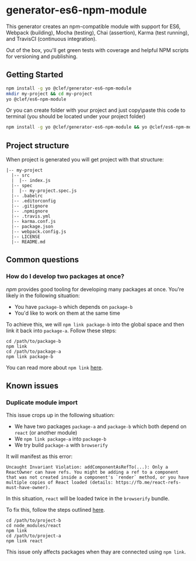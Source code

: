 # generator-es6-npm-module

This generator creates an npm-compatible module with support for ES6, Webpack (building), Mocha (testing), Chai (assertion), Karma (test running), and TravisCI (continuous integration).

Out of the box, you'll get green tests with coverage and helpful NPM scripts for versioning and publishing.

## Getting Started

```bash
npm install -g yo @clef/generator-es6-npm-module
mkdir my-project && cd my-project
yo @clef/es6-npm-module
```

Or you can create folder with your project and just copy\paste this code to terminal (you should be located under your project folder)

```bash
npm install -g yo @clef/generator-es6-npm-module && yo @clef/es6-npm-module
```

## Project structure

When project is generated you will get project with that structure:

```
|-- my-project
  |-- src
  |  |-- index.js
  |-- spec
  |  |-- my-project.spec.js
  |-- .babelrc
  |-- .editorconfig
  |-- .gitignore
  |-- .npmignore
  |-- .travis.yml
  |-- karma.conf.js
  |-- package.json
  |-- webpack.config.js
  |-- LICENSE
  |-- README.md
```

## Common questions

### How do I develop two packages at once?

_npm_ provides good tooling for developing many packages at once. You're likely in the following situation:

* You have `package-b` which depends on `package-b`
* You'd like to work on them at the same time

To achieve this, we will `npm link package-b` into the global space and then link it back into `package-a`. Follow these steps:

```shell
cd /path/to/package-b
npm link
cd /path/to/package-a
npm link package-b
```

You can read more about `npm link` [here](https://docs.npmjs.com/cli/link).

## Known issues

### Duplicate module import

This issue crops up in the following situation:

* We have two packages `package-a` and `package-b` which both depend on `react` (or another module)
* We `npm link package-a` into `package-b`
* We try build `package-a` with `browserify`

It will manifest as this error:

```
Uncaught Invariant Violation: addComponentAsRefTo(...): Only a ReactOwner can have refs. You might be adding a ref to a component that was not created inside a component's `render` method, or you have multiple copies of React loaded (details: https://fb.me/react-refs-must-have-owner).
```

In this situation, `react` will be loaded twice in the `browserify` bundle. 

To fix this, follow the steps outlined [here](https://github.com/webpack/webpack/issues/966#issuecomment-95491120).

```shell
cd /path/to/project-b
cd node_modules/react
npm link
cd /path/to/project-a
npm link react
```

This issue only affects packages when thay are connected using `npm link`.
